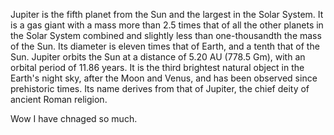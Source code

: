 Jupiter is the fifth planet from the Sun and the largest in the Solar System. It is a gas giant with a mass more than 2.5 times that of all the other planets in the Solar System combined and slightly less than one-thousandth the mass of the Sun. Its diameter is eleven times that of Earth, and a tenth that of the Sun. Jupiter orbits the Sun at a distance of 5.20 AU (778.5 Gm), with an orbital period of 11.86 years. It is the third brightest natural object in the Earth's night sky, after the Moon and Venus, and has been observed since prehistoric times. Its name derives from that of Jupiter, the chief deity of ancient Roman religion.

Wow I have chnaged so much.